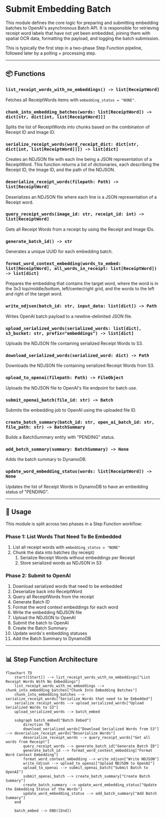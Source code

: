# Submit Embedding Batch

This module defines the core logic for preparing and submitting embedding batches to OpenAI's asynchronous Batch API. It is responsible for retrieving receipt word labels that have not yet been embedded, joining them with spatial OCR data, formatting the payload, and logging the batch submission.

This is typically the first step in a two-phase Step Function pipeline, followed later by a polling + processing step.

---

## 📦 Functions

### `list_receipt_words_with_no_embeddings() -> list[ReceiptWord]`

Fetches all ReceiptWords items with `embedding_status = "NONE"`.

### `chunk_into_embedding_batches(words: list[ReceiptWord]) -> dict[str, dict[int, list[ReceiptWord]]]`

Splits the list of ReceiptWords into chunks based on the combination of Receipt ID and Image ID.

### `serialize_receipt_words(word_receipt_dict: dict[str, dict[int, list[ReceiptWord]]]) -> list[dict]`

Creates an NDJSON file with each line being a JSON representation of a ReceiptWord. This function returns a list of dictionaries, each describing the Receipt ID, the Image ID, and the path of the NDJSON.

### `deserialize_receipt_words(filepath: Path) -> list[ReceiptWord]`

Deserializes an NDJSON file where each line is a JSON representation of a Receipt word.

### `query_receipt_words(image_id: str, receipt_id: int) -> list[ReceiptWord]`

Gets all Receipt Words from a receipt by using the Receipt and Image IDs.

### `generate_batch_id() -> str`

Generates a unique UUID for each embedding batch.

### `format_word_context_embedding(words_to_embed: list[ReceiptWord], all_words_in_receipt: list[ReceiptWord]) -> list[dict]`

Prepares the embedding that contains the target word, where the word is in the 3x3 top/middle/bottom, left/center/right grid, and the words to the left and right of the target word.

### `write_ndjson(batch_id: str, input_data: list[dict]) -> Path`

Writes OpenAI batch payload to a newline-delimited JSON file.

### `upload_serialized_words(serialized_words: list[dict], s3_bucket: str, prefix="embeddings") -> list[dict]`

Uploads the NDJSON file containing serialized Receipt Words to S3.

### `download_serialized_words(serialized_word: dict) -> Path`

Downloads the NDJSON file containing serialized Receipt Words from S3.

### `upload_to_openai(filepath: Path) -> FileObject`

Uploads the NDJSON file to OpenAI's file endpoint for batch use.

### `submit_openai_batch(file_id: str) -> Batch`

Submits the embedding job to OpenAI using the uploaded file ID.

### `create_batch_summary(batch_id: str, open_ai_batch_id: str, file_path: str) -> BatchSummary`

Builds a BatchSummary entity with "PENDING" status.

### `add_batch_summary(summary: BatchSummary) -> None`

Adds the batch summary to DynamoDB.

### `update_word_embedding_status(words: list[ReceiptWord]) -> None`

Updates the list of Receipt Words in DynamoDB to have an embedding status of "PENDING".

---

## 🧠 Usage

This module is split across two phases in a Step Function workflow:

### Phase 1: List Words That Need To Be Embedded

1. List all receipt words with `embedding_status = "NONE"`
2. Chunk the data into batches (by receipt)
   1. Serialize Receipt Words without embeddings per Receipt
   2. Store serialized words as NDJSON in S3

### Phase 2: Submit to OpenAI

1. Download serialized words that need to be embedded
2. Deserialize back into ReceiptWord
3. Query all ReceiptWords from the receipt
4. Generate Batch ID
5. Format the word context embeddings for each word
6. Write the embedding NDJSON file
7. Upload the NDJSON to OpenAI
8. Submit the batch to OpenAI
9. Create the Batch Summary
10. Update words's embedding statuses
11. Add the Batch Summary to DynamoDB

---

## 📊 Step Function Architecture

```mermaid
flowchart TD
    start([Start]) --> list_receipt_words_with_no_embeddings["List Receipt Words With No Embeddings"]
    list_receipt_words_with_no_embeddings --> chunk_into_embedding_batches["Chunk Into Embedding Batches"]
    chunk_into_embedding_batches --> serialize_receipt_words["Serialize Words that need to be Embedded"]
    serialize_receipt_words --> upload_serialized_words["Upload Serialized Words to S3"]
    upload_serialized_words --> batch_embed

    subgraph batch_embed["Batch Embed"]
        direction TB
        download_serialized_words["Download Serialized Words from S3"] --> deserialize_receipt_words["Deserialize Words"]
        deserialize_receipt_words --> query_receipt_words["Get all words from Receipt"]
        query_receipt_words --> generate_batch_id["Generate Batch ID"]
        generate_batch_id --> format_word_context_embedding["Format Word Context Embedding"]
        format_word_context_embedding --> write_ndjson["Write NDJSON"]
        write_ndjson --> upload_to_openai["Upload NDJSON to OpenAI"]
        upload_to_openai --> submit_openai_batch["Submit Batch to OpenAI"]
        submit_openai_batch --> create_batch_summary["Create Batch Summary"]
        create_batch_summary --> update_word_embedding_status["Update the Embedding Status of the Words"]
        update_word_embedding_status --> add_batch_summary["Add Batch Summary"]
    end

    batch_embed --> END([End])

```
